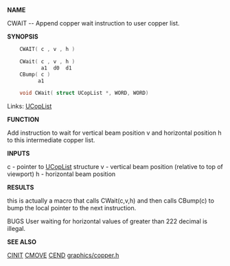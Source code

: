 
**NAME**

CWAIT -- Append copper wait instruction to user copper list.

**SYNOPSIS**

```c
    CWAIT( c , v , h )

    CWait( c , v , h )
           a1  d0  d1
    CBump( c )
          a1

    void CWait( struct UCopList *, WORD, WORD)

```
Links: [UCopList](_00AD) 

**FUNCTION**

Add instruction to wait for vertical beam position v and
horizontal position h to this intermediate copper list.

**INPUTS**

c - pointer to [UCopList](_00AD) structure
v - vertical beam position (relative to top of viewport)
h - horizontal beam position

**RESULTS**

this is actually a macro that calls CWait(c,v,h)
and then calls CBump(c) to bump the local pointer
to the next instruction.

BUGS
User waiting for horizontal values of greater than 222 decimal
is illegal.

**SEE ALSO**

[CINIT](CINIT) [CMOVE](CMOVE) [CEND](CEND) [graphics/copper.h](_00AD)
